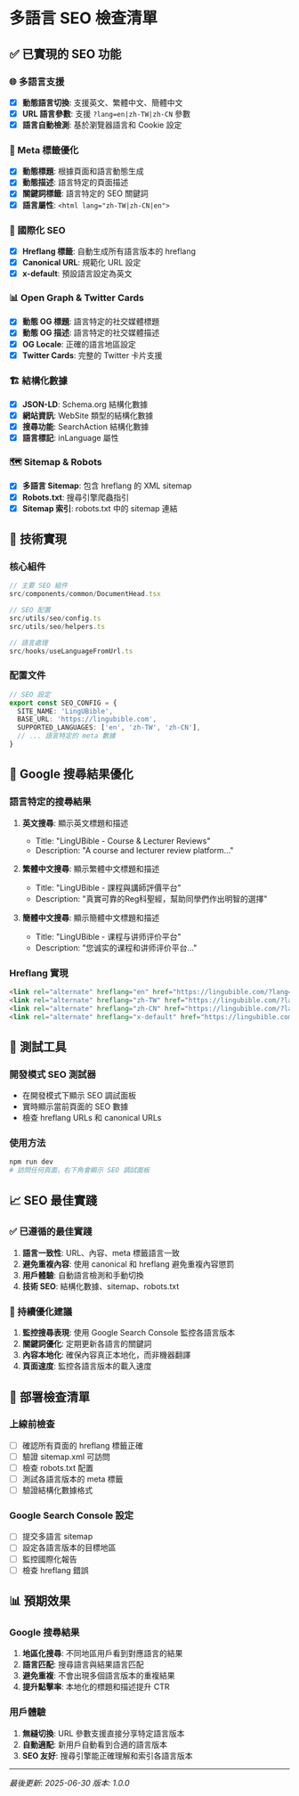 # 多語言 SEO 檢查清單

## ✅ 已實現的 SEO 功能

### 🌐 多語言支援
- [x] **動態語言切換**: 支援英文、繁體中文、簡體中文
- [x] **URL 語言參數**: 支援 `?lang=en|zh-TW|zh-CN` 參數
- [x] **語言自動檢測**: 基於瀏覽器語言和 Cookie 設定

### 📄 Meta 標籤優化
- [x] **動態標題**: 根據頁面和語言動態生成
- [x] **動態描述**: 語言特定的頁面描述
- [x] **關鍵詞標籤**: 語言特定的 SEO 關鍵詞
- [x] **語言屬性**: `<html lang="zh-TW|zh-CN|en">`

### 🔗 國際化 SEO
- [x] **Hreflang 標籤**: 自動生成所有語言版本的 hreflang
- [x] **Canonical URL**: 規範化 URL 設定
- [x] **x-default**: 預設語言設定為英文

### 📊 Open Graph & Twitter Cards
- [x] **動態 OG 標題**: 語言特定的社交媒體標題
- [x] **動態 OG 描述**: 語言特定的社交媒體描述
- [x] **OG Locale**: 正確的語言地區設定
- [x] **Twitter Cards**: 完整的 Twitter 卡片支援

### 🏗️ 結構化數據
- [x] **JSON-LD**: Schema.org 結構化數據
- [x] **網站資訊**: WebSite 類型的結構化數據
- [x] **搜尋功能**: SearchAction 結構化數據
- [x] **語言標記**: inLanguage 屬性

### 🗺️ Sitemap & Robots
- [x] **多語言 Sitemap**: 包含 hreflang 的 XML sitemap
- [x] **Robots.txt**: 搜尋引擎爬蟲指引
- [x] **Sitemap 索引**: robots.txt 中的 sitemap 連結

## 🔧 技術實現

### 核心組件
```typescript
// 主要 SEO 組件
src/components/common/DocumentHead.tsx

// SEO 配置
src/utils/seo/config.ts
src/utils/seo/helpers.ts

// 語言處理
src/hooks/useLanguageFromUrl.ts
```

### 配置文件
```typescript
// SEO 設定
export const SEO_CONFIG = {
  SITE_NAME: 'LingUBible',
  BASE_URL: 'https://lingubible.com',
  SUPPORTED_LANGUAGES: ['en', 'zh-TW', 'zh-CN'],
  // ... 語言特定的 meta 數據
}
```

## 🎯 Google 搜尋結果優化

### 語言特定的搜尋結果
1. **英文搜尋**: 顯示英文標題和描述
   - Title: "LingUBible - Course & Lecturer Reviews"
   - Description: "A course and lecturer review platform..."

2. **繁體中文搜尋**: 顯示繁體中文標題和描述
   - Title: "LingUBible - 課程與講師評價平台"
   - Description: "真實可靠的Reg科聖經，幫助同學們作出明智的選擇"

3. **簡體中文搜尋**: 顯示簡體中文標題和描述
   - Title: "LingUBible - 课程与讲师评价平台"
   - Description: "您诚实的课程和讲师评价平台..."

### Hreflang 實現
```html
<link rel="alternate" hreflang="en" href="https://lingubible.com/?lang=en" />
<link rel="alternate" hreflang="zh-TW" href="https://lingubible.com/?lang=zh-TW" />
<link rel="alternate" hreflang="zh-CN" href="https://lingubible.com/?lang=zh-CN" />
<link rel="alternate" hreflang="x-default" href="https://lingubible.com/?lang=en" />
```

## 🧪 測試工具

### 開發模式 SEO 測試器
- 在開發模式下顯示 SEO 調試面板
- 實時顯示當前頁面的 SEO 數據
- 檢查 hreflang URLs 和 canonical URLs

### 使用方法
```bash
npm run dev
# 訪問任何頁面，右下角會顯示 SEO 調試面板
```

## 📈 SEO 最佳實踐

### ✅ 已遵循的最佳實踐
1. **語言一致性**: URL、內容、meta 標籤語言一致
2. **避免重複內容**: 使用 canonical 和 hreflang 避免重複內容懲罰
3. **用戶體驗**: 自動語言檢測和手動切換
4. **技術 SEO**: 結構化數據、sitemap、robots.txt

### 🔄 持續優化建議
1. **監控搜尋表現**: 使用 Google Search Console 監控各語言版本
2. **關鍵詞優化**: 定期更新各語言的關鍵詞
3. **內容本地化**: 確保內容真正本地化，而非機器翻譯
4. **頁面速度**: 監控各語言版本的載入速度

## 🚀 部署檢查清單

### 上線前檢查
- [ ] 確認所有頁面的 hreflang 標籤正確
- [ ] 驗證 sitemap.xml 可訪問
- [ ] 檢查 robots.txt 配置
- [ ] 測試各語言版本的 meta 標籤
- [ ] 驗證結構化數據格式

### Google Search Console 設定
- [ ] 提交多語言 sitemap
- [ ] 設定各語言版本的目標地區
- [ ] 監控國際化報告
- [ ] 檢查 hreflang 錯誤

## 📊 預期效果

### Google 搜尋結果
1. **地區化搜尋**: 不同地區用戶看到對應語言的結果
2. **語言匹配**: 搜尋語言與結果語言匹配
3. **避免重複**: 不會出現多個語言版本的重複結果
4. **提升點擊率**: 本地化的標題和描述提升 CTR

### 用戶體驗
1. **無縫切換**: URL 參數支援直接分享特定語言版本
2. **自動適配**: 新用戶自動看到合適的語言版本
3. **SEO 友好**: 搜尋引擎能正確理解和索引各語言版本

---

*最後更新: 2025-06-30*
*版本: 1.0.0* 